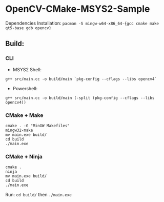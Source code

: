 # OpenCV-CMake-MSYS2-Sample

Dependencies Installation: ```pacman -S mingw-w64-x86_64-{gcc cmake make qt5-base gdb opencv}```

## Build:

### CLI
* MSYS2 Shell: 
```
g++ src/main.cc -o build/main `pkg-config --cflags --libs opencv4`
```

* Powershell: 
```
g++ src/main.cc -o build/main (-split (pkg-config --cflags --libs opencv4))
```
### CMake + Make
```
cmake . -G "MinGW Makefiles"
mingw32-make
mv main.exe build/
cd build
./main.exe
```
### CMake + Ninja
```
cmake .
ninja
mv main.exe build/
cd build
./main.exe
```

Run: ```cd build/``` then ```./main.exe```
